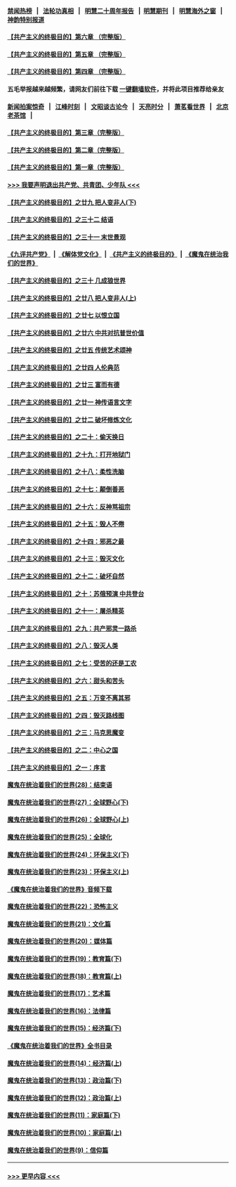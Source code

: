 #### [禁闻热榜](热点新闻.md?=0)  &nbsp;&nbsp;|&nbsp;&nbsp; [法轮功真相](https://github.com/gfw-breaker/truth/blob/master/README.md?=0) &nbsp;&nbsp;|&nbsp;&nbsp; [明慧二十周年报告](https://github.com/gfw-breaker/mh-reports/blob/master/README.md?=0) &nbsp;&nbsp;|&nbsp;&nbsp;[明慧期刊](https://github.com/gfw-breaker/mh-qikan) &nbsp;&nbsp;|&nbsp;&nbsp; [明慧海外之窗](https://github.com/gfw-breaker/mh-news/blob/master/README.md?=0) &nbsp;&nbsp;|&nbsp;&nbsp; [神韵特别报道](https://github.com/gfw-breaker/mh-news/blob/master/shenyun.md?=0)
#### [【共产主义的终极目的】第六章 （完整版）](../pages/nsc422/n11428913.md?t=03160732) 
#### [【共产主义的终极目的】第五章 （完整版）](../pages/nsc422/n11428912.md?t=03160732) 
#### [【共产主义的终极目的】第四章 （完整版）](../pages/nsc422/n11428907.md?t=03160732) 
#### 五毛举报越来越频繁，请网友们前往下载 [一键翻墙软件](https://github.com/gfw-breaker/ssr-accounts)，并将此项目推荐给亲友
#### [新闻拍案惊奇](https://github.com/gfw-breaker/banned-news/blob/master/pages/link4.md) &nbsp;&nbsp;|&nbsp;&nbsp; [江峰时刻](https://github.com/gfw-breaker/banned-news/blob/master/pages/link4.md) &nbsp;&nbsp;|&nbsp;&nbsp; [文昭谈古论今](https://github.com/gfw-breaker/banned-news/blob/master/pages/link4.md) &nbsp;&nbsp;|&nbsp;&nbsp; [天亮时分](https://github.com/gfw-breaker/banned-news/blob/master/pages/link4.md) &nbsp;&nbsp;|&nbsp;&nbsp; [萧茗看世界](https://github.com/gfw-breaker/banned-news/blob/master/pages/link4.md) &nbsp;&nbsp;|&nbsp;&nbsp; [北京老茶馆](https://github.com/gfw-breaker/banned-news/blob/master/pages/link4.md) &nbsp;&nbsp;|&nbsp;&nbsp; 
#### [【共产主义的终极目的】第三章（完整版）](../pages/nsc422/n11428848.md?t=03160732) 
#### [【共产主义的终极目的】第二章（完整版）](../pages/nsc422/n11428831.md?t=03160732) 
#### [【共产主义的终极目的】第一章（完整版）](../pages/nsc422/n11417651.md?t=03160732) 
#### [>>> 我要声明退出共产党、共青团、少年队 <<<](https://github.com/begood0513/goodnews/blob/master/quit/letter.md) 
#### [【共产主义的终极目的】之廿九 把人变非人(下)](../pages/nsc422/n11344140.md?t=03160732) 
#### [【共产主义的终极目的】之三十二 结语](../pages/nsc422/n11360535.md?t=03160732) 
#### [【共产主义的终极目的】之三十一 末世景观](../pages/nsc422/n11351129.md?t=03160732) 
#### [《九评共产党》](https://github.com/begood0513/9ping.md/blob/master/README.md) &nbsp;|&nbsp; [《解体党文化》](../../../../jtdwh.md/blob/master/README.md)  &nbsp;|&nbsp; [《共产主义的终极目的》](../../../../gczydzjmd.md/blob/master/README.md) &nbsp;|&nbsp; [《魔鬼在统治我们的世界》](../../../../mgztzwmdsj.md/blob/master/README.md) 
#### [【共产主义的终极目的】之三十 几成狼世界](../pages/nsc422/n11348280.md?t=03160732) 
#### [【共产主义的终极目的】之廿八 把人变非人(上)](../pages/nsc422/n11340492.md?t=03160732) 
#### [【共产主义的终极目的】之廿七 以恨立国](../pages/nsc422/n11336944.md?t=03160732) 
#### [【共产主义的终极目的】之廿六 中共对抗普世价值](../pages/nsc422/n11324785.md?t=03160732) 
#### [【共产主义的终极目的】之廿五 传统艺术颂神](../pages/nsc422/n11296396.md?t=03160732) 
#### [【共产主义的终极目的】之廿四 人伦典范](../pages/nsc422/n11296397.md?t=03160732) 
#### [【共产主义的终极目的】之廿三 富而有德](../pages/nsc422/n11283598.md?t=03160732) 
#### [【共产主义的终极目的】之廿一 神传语言文字](../pages/nsc422/n11263265.md?t=03160732) 
#### [【共产主义的终极目的】之廿二 破坏修炼文化](../pages/nsc422/n11245728.md?t=03160732) 
#### [【共产主义的终极目的】之二十：偷天换日](../pages/nsc422/n11238846.md?t=03160732) 
#### [【共产主义的终极目的】之十九：打开地狱门](../pages/nsc422/n11206376.md?t=03160732) 
#### [【共产主义的终极目的】之十八：柔性洗脑](../pages/nsc422/n11199994.md?t=03160732) 
#### [【共产主义的终极目的】之十七：颠倒善恶](../pages/nsc422/n11179782.md?t=03160732) 
#### [【共产主义的终极目的】之十六：反神骂祖宗](../pages/nsc422/n11166798.md?t=03160732) 
#### [【共产主义的终极目的】之十五：毁人不倦](../pages/nsc422/n11166792.md?t=03160732) 
#### [【共产主义的终极目的】之十四：邪恶之最](../pages/nsc422/n11150249.md?t=03160732) 
#### [【共产主义的终极目的】之十三：毁灭文化](../pages/nsc422/n11135227.md?t=03160732) 
#### [【共产主义的终极目的】之十二：破坏自然](../pages/nsc422/n11135214.md?t=03160732) 
#### [【共产主义的终极目的】之十：苏俄预演 中共登台](../pages/nsc422/n11118424.md?t=03160732) 
#### [【共产主义的终极目的】之十一：屠杀精英](../pages/nsc422/n11118442.md?t=03160732) 
#### [【共产主义的终极目的】之九：共产邪灵一路杀](../pages/nsc422/n11114139.md?t=03160732) 
#### [【共产主义的终极目的】之八：毁灭人类](../pages/nsc422/n11108503.md?t=03160732) 
#### [【共产主义的终极目的】之七：受苦的还是工农](../pages/nsc422/n11101809.md?t=03160732) 
#### [【共产主义的终极目的】之六：甜头和苦头](../pages/nsc422/n11096971.md?t=03160732) 
#### [【共产主义的终极目的】之五：万变不离其邪](../pages/nsc422/n11091285.md?t=03160732) 
#### [【共产主义的终极目的】之四：毁灭路线图](../pages/nsc422/n11086284.md?t=03160732) 
#### [【共产主义的终极目的】之三：马克思魔变](../pages/nsc422/n11061941.md?t=03160732) 
#### [【共产主义的终极目的】之二：中心之国](../pages/nsc422/n11047728.md?t=03160732) 
#### [【共产主义的终极目的】之一：序言](../pages/nsc422/n11086077.md?t=03160732) 
#### [魔鬼在统治着我们的世界(28)：结束语](../pages/nsc422/n10936246.md?t=03160732) 
#### [魔鬼在统治着我们的世界(27)：全球野心(下)](../pages/nsc422/n10928319.md?t=03160732) 
#### [魔鬼在统治着我们的世界(26)：全球野心(上)](../pages/nsc422/n10900318.md?t=03160732) 
#### [魔鬼在统治着我们的世界(25)：全球化](../pages/nsc422/n10788205.md?t=03160732) 
#### [魔鬼在统治着我们的世界(24)：环保主义(下)](../pages/nsc422/n10695307.md?t=03160732) 
#### [魔鬼在统治着我们的世界(23)：环保主义(上)](../pages/nsc422/n10688613.md?t=03160732) 
#### [《魔鬼在统治着我们的世界》音频下载](../pages/nsc422/n10635553.md?t=03160732) 
#### [魔鬼在统治着我们的世界(22)：恐怖主义](../pages/nsc422/n10614727.md?t=03160732) 
#### [魔鬼在统治着我们的世界(21)：文化篇](../pages/nsc422/n10597706.md?t=03160732) 
#### [魔鬼在统治着我们的世界(20)：媒体篇](../pages/nsc422/n10586579.md?t=03160732) 
#### [魔鬼在统治着我们的世界(19)：教育篇(下)](../pages/nsc422/n10564808.md?t=03160732) 
#### [魔鬼在统治着我们的世界(18)：教育篇(上)](../pages/nsc422/n10526970.md?t=03160732) 
#### [魔鬼在统治着我们的世界(17)：艺术篇](../pages/nsc422/n10499093.md?t=03160732) 
#### [魔鬼在统治着我们的世界(16)：法律篇](../pages/nsc422/n10485969.md?t=03160732) 
#### [魔鬼在统治着我们的世界(15)：经济篇(下)](../pages/nsc422/n10469975.md?t=03160732) 
#### [《魔鬼在统治着我们的世界》全书目录](../pages/nsc422/n10464261.md?t=03160732) 
#### [魔鬼在统治着我们的世界(14)：经济篇(上)](../pages/nsc422/n10457370.md?t=03160732) 
#### [魔鬼在统治着我们的世界(13)：政治篇(下)](../pages/nsc422/n10448270.md?t=03160732) 
#### [魔鬼在统治着我们的世界(12)：政治篇(上)](../pages/nsc422/n10444576.md?t=03160732) 
#### [魔鬼在统治着我们的世界(11)：家庭篇(下)](../pages/nsc422/n10440961.md?t=03160732) 
#### [魔鬼在统治着我们的世界(10)：家庭篇(上)](../pages/nsc422/n10435448.md?t=03160732) 
#### [魔鬼在统治着我们的世界(9)：信仰篇](../pages/nsc422/n10432159.md?t=03160732) 

----
#### [ >>> 更早内容 <<< ](../indexes/nsc422-earlier.md)
